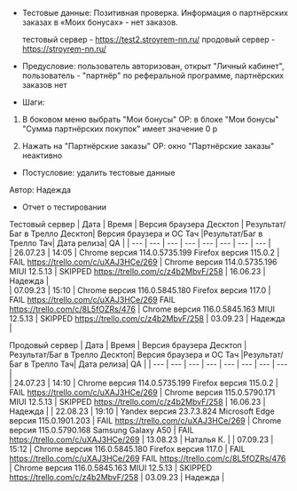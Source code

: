 * Тестовые данные: Позитивная проверка. Информация о партнёрских заказах в «Моих бонусах» - нет заказов.

	тестовый сервер - https://test2.stroyrem-nn.ru/   продовый сервер - https://stroyrem-nn.ru/

* Предусловие: пользователь авторизован, открыт "Личный кабинет", пользователь - "партнёр" по реферальной программе, партнёрских заказов нет

* Шаги:
1.	В боковом меню выбрать "Мои бонусы"
	ОР: в блоке "Мои бонусы" "Сумма партнёрских покупок" имеет значение 0 р
	
2.	Нажать на "Партнёрские заказы"
	ОР: окно "Партнёрские заказы" неактивно

* Постусловие: удалить тестовые данные

Автор: Надежда

* Отчет о тестировании
  
Тестовый сервер
| Дата | Время | Версия браузера Десктоп | Результат/Баг в Трелло Десктоп|  Версия браузера и ОС Тач |Результат/Баг в Трелло Тач| Дата релиза| QA  |
| --- | --- | --- | --- |  --- | --- | --- | --- |   
| 26.07.23 | 14:05 | Chrome версия 114.0.5735.199 Firefox версия 115.0.2 | FAIL https://trello.com/c/uXAJ3HCe/269 | Chrome версия 114.0.5735.196 MIUI 12.5.13 | SKIPPED https://trello.com/c/z4b2MbvF/258 | 16.06.23 | Надежда |  
| 07.09.23 | 15:10 | Chrome версия 116.0.5845.180 Firefox версия 117.0 | FAIL https://trello.com/c/uXAJ3HCe/269   FAIL https://trello.com/c/8L5fOZRs/476 | Chrome версия 116.0.5845.163 MIUI 12.5.13 | SKIPPED https://trello.com/c/z4b2MbvF/258 | 03.09.23 | Надежда | 

Продовый сервер
| Дата | Время | Версия браузера Десктоп | Результат/Баг в Трелло Десктоп|  Версия браузера и ОС Тач |Результат/Баг в Трелло Тач| Дата релиза| QA |
| --- | --- | --- | --- |  --- | --- | --- | --- |   
| 24.07.23 | 14:10 | Chrome версия 114.0.5735.199 Firefox версия 115.0.2 | FAIL https://trello.com/c/uXAJ3HCe/269 | Chrome версия 115.0.5790.171 MIUI 12.5.13 | SKIPPED https://trello.com/c/z4b2MbvF/258 | 16.06.23 | Надежда | 
| 22.08.23 | 19:10 | Yandex версия 23.7.3.824  Microsoft Edge версия 115.0.1901.203 | FAIL https://trello.com/c/uXAJ3HCe/269 | Chrome версия 115.0.5790.168 Samsung Galaxy A50 | FAIL https://trello.com/c/uXAJ3HCe/269 | 13.08.23 | Наталья К. | 
| 07.09.23 | 15:12 | Chrome версия 116.0.5845.180 Firefox версия 117.0 | FAIL https://trello.com/c/uXAJ3HCe/269   FAIL https://trello.com/c/8L5fOZRs/476 | Chrome версия 116.0.5845.163 MIUI 12.5.13 | SKIPPED https://trello.com/c/z4b2MbvF/258 | 03.09.23 | Надежда | 